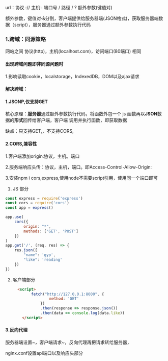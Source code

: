 url：协议 :// 主机 : 端口号 / 路径 / ? 额外参数(键值对)

额外参数，键值对·&分割，客户端提供给服务器端(JSON格式)，获取服务器端数据（script），服务器通过额外参数执行代码

### 1.跨域：同源策略

网站之间 协议(http)，主机(localhost.com)，访问端口(80端口)   相同

#### 出现跨域问题即非同源问题时

1.影响读取cookie，localstorage，IndexedDB，DOM以及ajax请求

#### 解决跨域：

#### 1.JSONP,仅支持GET

核心原理：**服务器**通过额外参数执行代码，将函数外包一个 js 函数再以**JSON**数据的**形式**回传给客户端，客户端 调用并执行函数，即获取数据

缺点：只支持GET,，不支持CORS,

#### 2.CORS,兼容性

1.客户端添加origin:协议，主机。端口

2.服务端响应头传：协议，主机，端口。即Access-Control-Allow-Origin:

3.安装npm i cors,express,使用node不需要script引用，使用同一个端口即可

1.  JS 部分

```js
const express = require('express')
const cors = require('cors')
const app = express()

app.use(
    cors({
        origin: "*",
        methods: ['GET', 'POST']
    })
)
app.get('/', (req, res) => {
    res.json({
        "name": 'gyp',
        "like": 'reading'
    })
})
```

2. 客户端部分

   ```html
     <script>
           fetch("http://127.0.0.1:8000", {
                   method: 'GET'
               })
               .then(response => response.json())
               .then(data => console.log(data.like))
       </script>
   ```

   

#### 3.反向代理

服务器端设置~，客户端请求~，反向代理再把请求转给服务器，

nginx.conf设置api端口以及响应头部分




